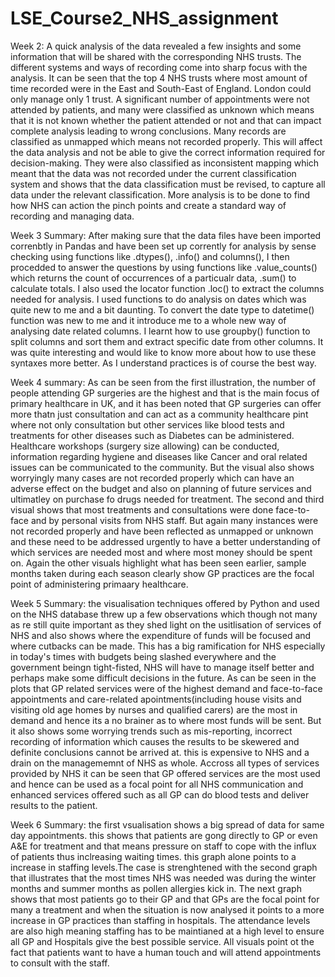 # LSE_Course2_NHS_assignment
Week 2: A quick analysis of the data revealed a few insights and some information that will be shared with the corresponding NHS trusts. The different systems and ways of recording come into sharp focus with the analysis. 
It can be seen that the top 4 NHS trusts where most amount of time recorded were in the East and South-East of England. London could only manage only 1 trust. A significant number of appointments were not attended by patients, and many were classified as unknown which means that it is not known whether the patient attended or not and that can impact complete analysis leading to wrong conclusions. 
Many records are classified as unmapped which means not recorded properly. This will affect the data analysis and not be able to give the correct information required for decision-making. They were also classified as inconsistent mapping which meant that the data was not recorded under the current classification system and shows that the data classification must be revised, to capture all data under the relevant classification.
 More analysis is to be done to find how NHS can action the pinch points and create a standard way of recording and managing data.

Week 3 Summary: After making sure that the data files have been imported correnbtly in Pandas and have been set up corrently for analysis by sense checking using functions like .dtypes(), .info() and columns(), I then procedded to answer the questions by using functions like .value_counts() which returns the count of occurrences of a particualr data, .sum() to calculate totals. I also used the locator function .loc() to extract the columns needed for analysis. I used functions to do analysis on dates which was quite new to me and a bit daunting. To convert the date type to datetime() function was new to me and it introduce me to a whole new way of analysing date related columns. I learnt how to use groupby() function to split columns and sort them and extract specific date from other columns. It was quite interesting and would like to know more about how to use these syntaxes more better. As I understand practices is of course the best way.

Week 4 summary: As can be seen from the first illustration, the number of people attending GP surgeries are the highest and that is the main focus of primary healthcare in UK, and it has been noted that GP surgeries can offer more thatn just consultation and can act as a community healthcare pint where not only consultation but other services like blood tests and treatments for other diseases such as Diabetes can be administered. Healthcare workshops (surgery size allowing) can be conducted, information regarding hygiene and diseases like Cancer and oral related issues can be communicated to the community. But the visual also shows worryingly many cases are not recorded properly which can have an adverse effect on the budget and also on planning of future services and ultimatley on purchase fo drugs needed for treatment. The second and third visual shows that most treatments and consultations were done face-to-face and by personal visits from NHS staff. But again many instances were not recorded properly and have been reflected as unmapped or unknown and these need to be addressed urgently to have a better understanding of which services are needed most and where most money should be spent on. Again the other visuals highlight what has been seen earlier, sample months taken during each season clearly show GP practices are the focal point of administering primaary healthcare.

Week 5 Summary: the visualisation techniques offered by Python and used on the NHS database threw up a few observations which though not many as re still quite important as they shed light on the usitlisation of services of NHS and also shows where the expenditure of funds will be focused and where cutbacks can be made. This has a big ramification for NHS especially in today's times with budgets being slashed everywhere and the government beingn tight-fisted, NHS will have to manage itself better and perhaps make some difficult decisions in the future. As can be seen in the plots that GP related services were of the highest demand and face-to-face appointments and care-related apointments(including house visits and visiting old age homes by nurses and qualified carers) are the most in demand and hence its a no brainer as to where most funds will be sent. But it also shows some worrying trends such as mis-reporting, incorrect recording of information which causes the results to be skewered and definite conclusions cannot be arrived at. this is expensive to NHS and a drain on the managememnt of NHS as whole. Accross all types of services provided by NHS it can be seen that GP offered services are the most used and hence can be used as a focal point for all NHS communication and enhanced services offered such as all GP can do blood tests and deliver results to the patient. 

Week 6 Summary: the first vsualisation shows a big spread of data for same day appointments. this shows that patients are gong directly to GP or even A&E for treatment and that means pressure on staff to cope with the influx of patients thus inclreasing waiting times. this graph alone points to a increase in staffing levels.The case is strenghtened with the second graph that illustrates that the most times NHS was needed was during the winter months and summer months as pollen allergies kick in. The next graph shows that most patients go to their GP and that GPs are the focal point for many a treatment and when the situation is now analysed it points to a more increase in GP practices than staffing in hospitals. The attendance levels are also high meaning staffing has to be maintianed at a high level to ensure all GP and Hospitals give the best possible service. All visuals point ot the fact that patients want to have a human touch and will attend appointments to consult with the staff.
